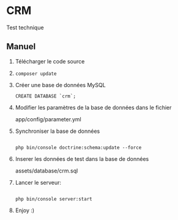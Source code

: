CRM
===

Test technique

## Manuel

<ol>
<li>Télécharger le code source</li>
<li>
 <pre><code>composer update</code></pre>
</li>
<li>
    Créer une base de données MySQL
    <pre><code>CREATE DATABASE `crm`;</code></pre>
</li>
<li>Modifier les paramètres de la base de données dans le fichier <p>app/config/parameter.yml</p></li>
<li>Synchroniser la base de données
<pre><code>
php bin/console doctrine:schema:update --force
</pre></code>
</li>
<li>Inserer les données de test dans la base de données
<p>assets/database/crm.sql</p>
</li>
<li>Lancer le serveur: 
<pre><code>
php bin/console server:start
</code></pre>
</li>
<li>Enjoy :)</li>
</ol>